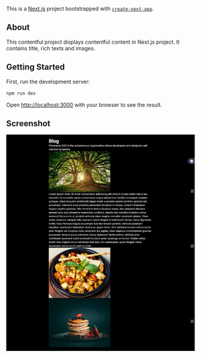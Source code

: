 This is a [Next.js](https://nextjs.org/) project bootstrapped with [`create-next-app`](https://github.com/vercel/next.js/tree/canary/packages/create-next-app).

## About

This contentful project displays contentful content in Next.js project. It contains title, rich texts and images.

## Getting Started

First, run the development server:

```bash
npm run dev
```

Open [http://localhost:3000](http://localhost:3000) with your browser to see the result.

## Screenshot

![Alt text](image.png)

